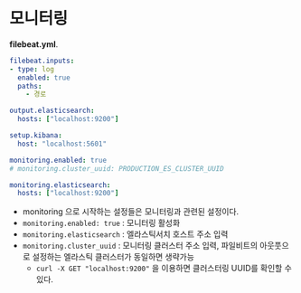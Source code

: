# 모니터링

**filebeat.yml**.  
```yml
filebeat.inputs:
- type: log
  enabled: true
  paths:
    - 경로

output.elasticsearch:
  hosts: ["localhost:9200"]

setup.kibana: 
  host: "localhost:5601"

monitoring.enabled: true
# monitoring.cluster_uuid: PRODUCTION_ES_CLUSTER_UUID

monitoring.elasticsearch:
  hosts: ["localhost:9200"]
```
* monitoring 으로 시작하는 설정들은 모니터링과 관련된 설정이다.   
* `monitoring.enabled: true` : 모니터링 활성화
* `monitoring.elasticsearch` : 엘라스틱서치 호스트 주소 입력
* `monitoring.cluster_uuid` : 모니터링 클러스터 주소 입력, 
  파일비트의 아웃풋으로 설정하는 엘라스틱 클러스터가 동일하면 생략가능
  * `curl -X GET "localhost:9200"` 을 이용하면 클러스터링 UUID를 확인할 수 있다. 
  

